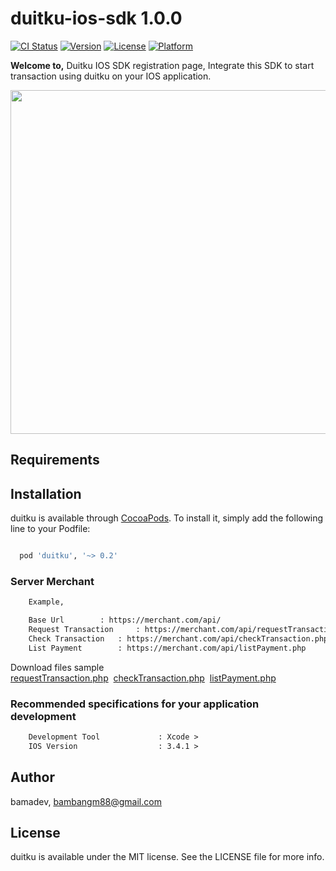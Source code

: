 # duitku-ios-sdk 1.0.0

[![CI Status](https://img.shields.io/travis/bamadev/duitku.svg?style=flat)](https://travis-ci.org/bamadev/duitku)
[![Version](https://img.shields.io/cocoapods/v/duitku.svg?style=flat)](https://cocoapods.org/pods/duitku)
[![License](https://img.shields.io/cocoapods/l/duitku.svg?style=flat)](https://cocoapods.org/pods/duitku)
[![Platform](https://img.shields.io/cocoapods/p/duitku.svg?style=flat)](https://cocoapods.org/pods/duitku)

<b>Welcome to,</b> Duitku IOS SDK registration page, Integrate this SDK to start transaction using duitku on your IOS application.

<div align="center">
    <img style="align:center;" src="https://github.com/duitkupg/duitku-android-sdk/blob/master/img/transactionflow.png" width="550px"</img> 
</div>


## Requirements

## Installation

duitku is available through [CocoaPods](https://cocoapods.org). To install
it, simply add the following line to your Podfile:

```ruby

  pod 'duitku', '~> 0.2'

```


<h3>Server Merchant</h3>


```html
	Example,

	Base Url 		: https://merchant.com/api/
	Request Transaction 	: https://merchant.com/api/requestTransaction.php
	Check Transaction	: https://merchant.com/api/checkTransaction.php
	List Payment		: https://merchant.com/api/listPayment.php
```
Download files sample  <a href="https://github.com/duitkupg/duitku-android-sdk/blob/master/Webserver/requestTransaction.php" download="requestTransaction.php">requestTransaction.php</a>&nbsp;&nbsp;<a href="https://github.com/duitkupg/duitku-android-sdk/blob/master/Webserver/checkTransaction.php" download="checkTransaction.php">checkTransaction.php</a>&nbsp;&nbsp;<a href="https://github.com/duitkupg/duitku-android-sdk/blob/master/Webserver/listpayment.php" download="listpayment.php">listPayment.php</a>


<h3>Recommended specifications for your application development</h3>


```html
	Development Tool       		 : Xcode > 
	IOS Version         		 : 3.4.1 > 
```

## Author

bamadev, bambangm88@gmail.com

## License

duitku is available under the MIT license. See the LICENSE file for more info.
